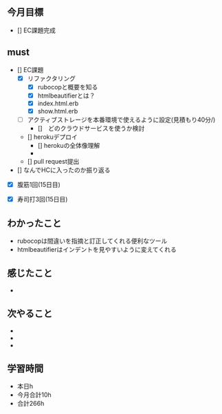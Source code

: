 ## 今月目標
- [] EC課題完成



## must
- [] EC課題
  - [x] リファクタリング
    - [x] rubocopと概要を知る
    - [x] htmlbeautifierとは？
    - [x] index.html.erb
    - [x] show.html.erb
  - [ ] アクティブストレージを本番環境で使えるように設定(見積もり40分/)
    - []　どのクラウドサービスを使うか検討
  - [] herokuデプロイ
    - [] herokuの全体像理解
    - 
  - [] pull request提出
- [] なんでHCに入ったのか振り返る
   
- [x] 腹筋1回(15日目)
- [x] 寿司打3回(15日目)



## わかったこと
- rubocopは間違いを指摘と訂正してくれる便利なツール
- htmlbeautifierはインデントを見やすいように変えてくれる



## 感じたこと
- 
  

## 次やること
  - 
  - 
  - 
  

 

## 学習時間
  - 本日h
  - 今月合計10h
  - 合計266h




